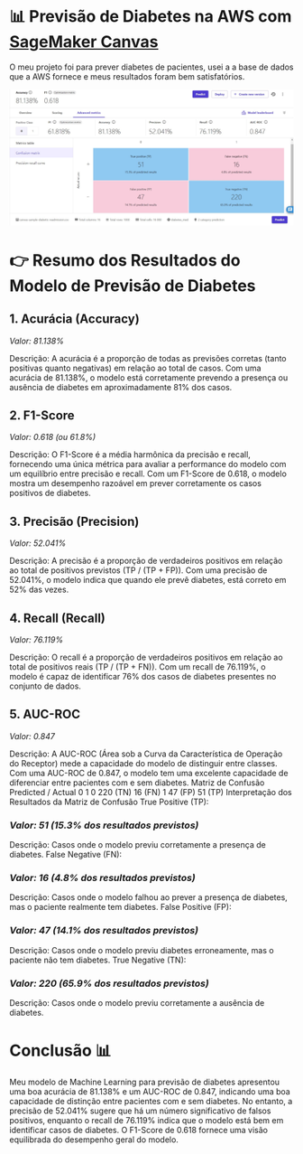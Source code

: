 # 📊 Previsão de Diabetes na AWS com [SageMaker Canvas](https://aws.amazon.com/pt/sagemaker/canvas/)

O meu projeto foi para prever diabetes de pacientes, usei a a base de dados que a AWS fornece e meus resultados foram bem satisfatórios.

<img src="OK.jpg">

# 👉 Resumo dos Resultados do Modelo de Previsão de Diabetes
## 1. Acurácia (Accuracy)
*Valor: 81.138%*

Descrição: A acurácia é a proporção de todas as previsões corretas (tanto positivas quanto negativas) em relação ao total de casos. Com uma acurácia de 81.138%, o modelo está corretamente prevendo a presença ou ausência de diabetes em aproximadamente 81% dos casos.
## 2. F1-Score
*Valor: 0.618 (ou 61.8%)*

Descrição: O F1-Score é a média harmônica da precisão e recall, fornecendo uma única métrica para avaliar a performance do modelo com um equilíbrio entre precisão e recall. Com um F1-Score de 0.618, o modelo mostra um desempenho razoável em prever corretamente os casos positivos de diabetes.
## 3. Precisão (Precision)
*Valor: 52.041%*

Descrição: A precisão é a proporção de verdadeiros positivos em relação ao total de positivos previstos (TP / (TP + FP)). Com uma precisão de 52.041%, o modelo indica que quando ele prevê diabetes, está correto em 52% das vezes.
## 4. Recall (Recall)
*Valor: 76.119%*

Descrição: O recall é a proporção de verdadeiros positivos em relação ao total de positivos reais (TP / (TP + FN)). Com um recall de 76.119%, o modelo é capaz de identificar 76% dos casos de diabetes presentes no conjunto de dados.
## 5. AUC-ROC
*Valor: 0.847*

Descrição: A AUC-ROC (Área sob a Curva da Característica de Operação do Receptor) mede a capacidade do modelo de distinguir entre classes. Com uma AUC-ROC de 0.847, o modelo tem uma excelente capacidade de diferenciar entre pacientes com e sem diabetes.
Matriz de Confusão
Predicted / Actual	0	1
0	220 (TN)	16 (FN)
1	47 (FP)	51 (TP)
Interpretação dos Resultados da Matriz de Confusão
True Positive (TP):

### *Valor: 51 (15.3% dos resultados previstos)*

Descrição: Casos onde o modelo previu corretamente a presença de diabetes.
False Negative (FN):

### *Valor: 16 (4.8% dos resultados previstos)*

Descrição: Casos onde o modelo falhou ao prever a presença de diabetes, mas o paciente realmente tem diabetes.
False Positive (FP):

### *Valor: 47 (14.1% dos resultados previstos)*

Descrição: Casos onde o modelo previu diabetes erroneamente, mas o paciente não tem diabetes.
True Negative (TN):

### *Valor: 220 (65.9% dos resultados previstos)*

Descrição: Casos onde o modelo previu corretamente a ausência de diabetes.

# Conclusão 📊
Meu modelo de Machine Learning para previsão de diabetes apresentou uma boa acurácia de 81.138% e um AUC-ROC de 0.847, indicando uma boa capacidade de distinção entre pacientes com e sem diabetes. No entanto, a precisão de 52.041% sugere que há um número significativo de falsos positivos, enquanto o recall de 76.119% indica que o modelo está bem em identificar casos de diabetes. O F1-Score de 0.618 fornece uma visão equilibrada do desempenho geral do modelo.
